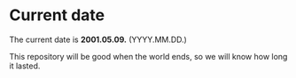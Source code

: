 # Current date

The current date is **2001.05.09.** (YYYY.MM.DD.)

This repository will be good when the world ends, so we will know how long it lasted.